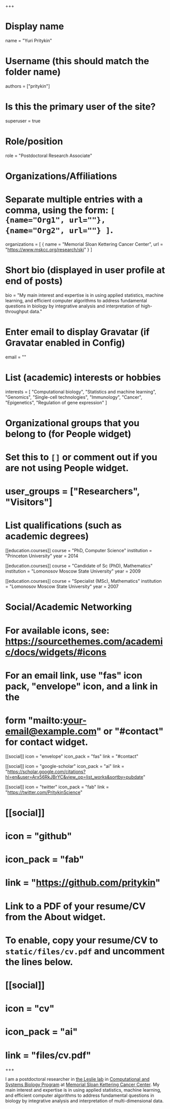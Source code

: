 +++
# Display name
name = "Yuri Pritykin"

# Username (this should match the folder name)
authors = ["pritykin"]

# Is this the primary user of the site?
superuser = true

# Role/position
role = "Postdoctoral Research Associate"

# Organizations/Affiliations
#   Separate multiple entries with a comma, using the form: `[ {name="Org1", url=""}, {name="Org2", url=""} ]`.
organizations = [ { name = "Memorial Sloan Kettering Cancer Center", url = "https://www.mskcc.org/research/ski" } ]

# Short bio (displayed in user profile at end of posts)
bio = "My main interest and expertise is in using applied statistics, machine learning, and efficient computer algorithms to address fundamental questions in biology by integrative analysis and interpretation of high-throughput data."

# Enter email to display Gravatar (if Gravatar enabled in Config)
email = ""

# List (academic) interests or hobbies
interests = [
  "Computational biology",
  "Statistics and machine learning",
  "Genomics",
  "Single-cell technologies",
  "Immunology",
  "Cancer",
  "Epigenetics",
  "Regulation of gene expression"
]


# Organizational groups that you belong to (for People widget)
#   Set this to `[]` or comment out if you are not using People widget.
# user_groups = ["Researchers", "Visitors"]

# List qualifications (such as academic degrees)
[[education.courses]]
  course = "PhD, Computer Science"
  institution = "Princeton University"
  year = 2014

[[education.courses]]
  course = "Candidate of Sc (PhD), Mathematics"
  institution = "Lomonosov Moscow State University"
  year = 2009

[[education.courses]]
  course = "Specialist (MSc), Mathematics"
  institution = "Lomonosov Moscow State University"
  year = 2007

# Social/Academic Networking
# For available icons, see: https://sourcethemes.com/academic/docs/widgets/#icons
#   For an email link, use "fas" icon pack, "envelope" icon, and a link in the
#   form "mailto:your-email@example.com" or "#contact" for contact widget.

[[social]]
  icon = "envelope"
  icon_pack = "fas"
  link = "#contact"

[[social]]
  icon = "google-scholar"
  icon_pack = "ai"
  link = "https://scholar.google.com/citations?hl=en&user=Arx56RkJBrYC&view_op=list_works&sortby=pubdate"

[[social]]
  icon = "twitter"
  icon_pack = "fab"
  link = "https://twitter.com/PritykinScience"


# [[social]]
#   icon = "github"
#   icon_pack = "fab"
#   link = "https://github.com/pritykin"

# Link to a PDF of your resume/CV from the About widget.
# To enable, copy your resume/CV to `static/files/cv.pdf` and uncomment the lines below.
# [[social]]
#   icon = "cv"
#   icon_pack = "ai"
#   link = "files/cv.pdf"

+++

I am a postdoctoral researcher in [the Leslie lab](https://www.mskcc.org/research/ski/labs/christina-leslie) in [Computational and Systems Biology Program](https://www.mskcc.org/research/ski/programs/computational-biology) at [Memorial Sloan Kettering Cancer Center](https://www.mskcc.org/research/ski). My main interest and expertise is in using applied statistics, machine learning, and efficient computer algorithms to address fundamental questions in biology by integrative analysis and interpretation of multi-dimensional data.
